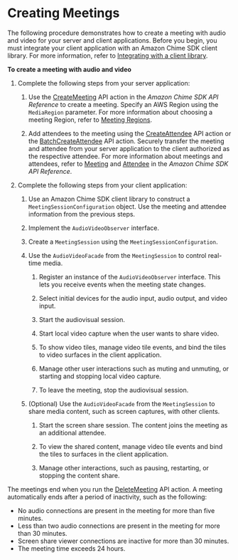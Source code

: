 # Creating Meetings<a name="create-mtgs"></a>

The following procedure demonstrates how to create a meeting with audio and video for your server and client applications\. Before you begin, you must integrate your client application with an Amazon Chime SDK client library\. For more information, refer to [Integrating with a client library](mtgs-sdk-client-lib.md)\.

**To create a meeting with audio and video**

1. Complete the following steps from your server application:

   1. Use the [CreateMeeting](https://docs.aws.amazon.com/chime-sdk/latest/APIReference/API_CreateMeeting.html) API action in the *Amazon Chime SDK API Reference* to create a meeting\. Specify an AWS Region using the `MediaRegion` parameter\. For more information about choosing a meeting Region, refer to [Meeting Regions](sdk-available-regions.md#sdk-meeting-regions)\.

   1. Add attendees to the meeting using the [CreateAttendee](https://docs.aws.amazon.com/chime-sdk/latest/APIReference/API_CreateAttendee.html) API action or the [BatchCreateAttendee](https://docs.aws.amazon.com/chime-sdk/latest/APIReference/API_BatchCreateAttendee.html) API action\. Securely transfer the meeting and attendee from your server application to the client authorized as the respective attendee\. For more information about meetings and attendees, refer to [Meeting](https://docs.aws.amazon.com/chime-sdk/latest/APIReference/API_Meeting.html) and [Attendee](https://docs.aws.amazon.com/chime-sdk/latest/APIReference/API_Attendee.html) in the *Amazon Chime SDK API Reference*\.

1. Complete the following steps from your client application:

   1. Use an Amazon Chime SDK client library to construct a `MeetingSessionConfiguration` object\. Use the meeting and attendee information from the previous steps\.

   1. Implement the `AudioVideoObserver` interface\.

   1. Create a `MeetingSession` using the `MeetingSessionConfiguration`\.

   1. Use the `AudioVideoFacade` from the `MeetingSession` to control real\-time media\.

      1. Register an instance of the `AudioVideoObserver` interface\. This lets you receive events when the meeting state changes\.

      1. Select initial devices for the audio input, audio output, and video input\.

      1. Start the audiovisual session\.

      1. Start local video capture when the user wants to share video\.

      1. To show video tiles, manage video tile events, and bind the tiles to video surfaces in the client application\.

      1. Manage other user interactions such as muting and unmuting, or starting and stopping local video capture\.

      1. To leave the meeting, stop the audiovisual session\.

   1. \(Optional\) Use the `AudioVideoFacade` from the `MeetingSession` to share media content, such as screen captures, with other clients\.

      1. Start the screen share session\. The content joins the meeting as an additional attendee\.

      1. To view the shared content, manage video tile events and bind the tiles to surfaces in the client application\.

      1. Manage other interactions, such as pausing, restarting, or stopping the content share\.

The meetings end when you run the [DeleteMeeting](https://docs.aws.amazon.com/chime-sdk/latest/APIReference/API_DeleteMeeting.html) API action\. A meeting automatically ends after a period of inactivity, such as the following:
+ No audio connections are present in the meeting for more than five minutes\. 
+ Less than two audio connections are present in the meeting for more than 30 minutes\. 
+ Screen share viewer connections are inactive for more than 30 minutes\.
+ The meeting time exceeds 24 hours\.
